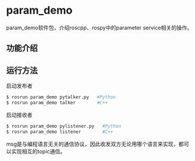 # param_demo

param_demo软件包，介绍roscpp、rospy中的parameter service相关的操作。

## 功能介绍



## 运行方法

启动发布者

```sh
$ rosrun param_demo pytalker.py   #Python
$ rosrun param_demo talker        #C++
``` 

启动接收者

```sh
$ rosrun param_demo pylistener.py   #Python
$ rosrun param_demo listener        #C++
``` 

msg是与编程语言无关的通信协议，因此收发双方无论用哪个语言来实现，都可以实现相互的topic通信。
